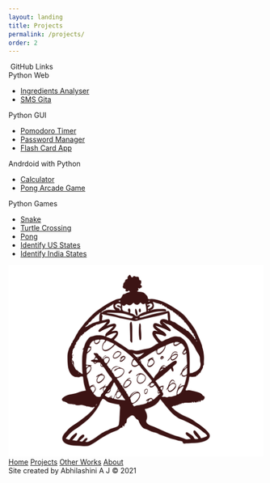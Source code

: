 ```yaml
---
layout: landing
title: Projects
permalink: /projects/
order: 2
---
```

<div class="projects-title-bar"><i class="fab fa-github"></i>&nbsp;GitHub Links</div>
<div class="flex-columns-container">
	<div class="flex-column">
		<span class="projects-section-title">Python Web</span>
			<ul class="projects-list">
				<li><a href="https://github.com/abhilashini/IngredientsAnalyser" target="_blank" data-toggle="popover" data-trigger="hover" data-content="List all INS food additives from indgredients snapshot" data-placement="bottom">Ingredients Analyser</a></li>
				<li><a href="https://github.com/abhilashini/sms_bhagavad_gita" target="_blank" data-toggle="popover" data-trigger="hover" data-content="SMS a verse of Gita daily" data-placement="bottom">SMS Gita</a></li>
			</ul>
	</div>
	<div class="flex-column">
		<span class="projects-section-title">Python GUI</span>
			<ul class="projects-list">
				<li><a href="" target="_blank" data-toggle="popover" data-trigger="hover" data-content="" data-placement="bottom">Pomodoro Timer</a></li>
				<li><a href="" target="_blank" data-toggle="popover" data-trigger="hover" data-content="" data-placement="bottom">Password Manager</a></li>
				<li><a href="" target="_blank" data-toggle="popover" data-trigger="hover" data-content="" data-placement="bottom">Flash Card App</a></li>
			</ul>
	</div>
	<div class="flex-column">
		<span class="projects-section-title">Andrdoid with Python</span>
			<ul class="projects-list">
				<li><a href="https://github.com/abhilashini/KivyCalculator" target="_blank" data-toggle="popover" data-trigger="hover" data-content="Basic Calculator using Kivy Library" data-placement="bottom">Calculator</a></li>
				<li><a href="https://github.com/abhilashini/KivyPong" target="_blank" data-toggle="popover" data-trigger="hover" data-content="Pong Arcade game with Kivy Library" data-placement="bottom">Pong Arcade Game</a></li>
			</ul>
	</div>
	<div class="flex-column">
		<span class="projects-section-title">Python Games</span>
			<ul class="projects-list">
				<li><a href="https://github.com/abhilashini/games/tree/main/snake_game" target="_blank" data-toggle="popover" data-trigger="hover" data-content="Snake Game in Python Turtle" data-placement="bottom">Snake</a></li>
				<li><a href="https://github.com/abhilashini/games/tree/main/turtle_crossing" target="_blank" data-toggle="popover" data-trigger="hover" data-content="Cross cars with Python Turtle" data-placement="bottom">Turtle Crossing</a></li>
				<li><a href="https://github.com/abhilashini/games/tree/main/pong" target="_blank" data-toggle="popover" data-trigger="hover" data-content="Pong Arcade game with Turtle" data-placement="bottom">Pong</a></li>
				<li><a href="https://github.com/abhilashini/games/tree/main/identify_the_states" target="_blank" data-toggle="popover" data-trigger="hover" data-content="Identify USA States" data-placement="bottom">Identify US States</a></li>
				<li><a href="https://github.com/abhilashini/games/tree/main/identify_the_states" target="_blank" data-toggle="popover" data-trigger="hover" data-content="Identity States and UTs of India" data-placement="bottom">Identify India States</a></li>
				<!-- <li><a href="" target="_blank" data-toggle="popover" data-trigger="hover" data-content="" data-placement="bottom"></a></li> -->
			</ul>
	</div>
	<div class="flex-column">
		<img src="/images/ReadingDoodle.svg" class="projects-corner">
	</div>
</div>

<nav class="nav">
	<a href="/">Home</a>
	<a href="{{ page.url | prepend: site.baseurl }}" class="active">Projects</a>
	<a href="/other_works">Other Works</a>
	<a href="/about">About</a>
</nav>

<span class="copyright">
	Site created by Abhilashini A J &copy; 2021
</span>
